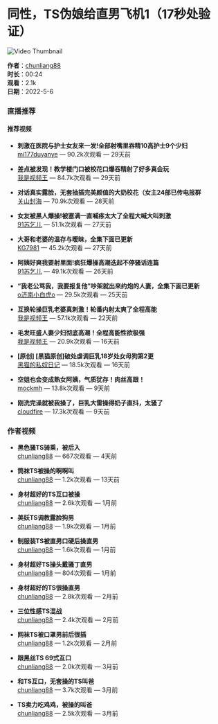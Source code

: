 # 同性，TS伪娘给直男飞机1（17秒处验证）

![Video Thumbnail](https://img.ml0987.com/thumb/636790.webp)

**作者**：[chunliang88](user.htm?author=chunliang88)  
**时长**：00:24  
**观看**：2.1k  
**日期**：2022-5-6  

### 直播推荐
#### 推荐视频
- **刺激在医院与护士女友来一发!全部射嘴里吞精10高护士9个少妇**   
  [mi177duyanye](user.htm?author=mi177duyanye) — 90.2k次观看 — 29天前 

- **差点被发现！教学楼门口被校花口爆吞精射了好多真会玩**   
  [我是视频王](user.htm?author=%E6%88%91%E6%98%AF%E8%A7%86%E9%A2%91%E7%8E%8B) — 84.7k次观看 — 29天前 

- **对话真实露脸，无套抽插完美颜值的大奶校花（女主24部已传电报群**   
  [关山封海](user.htm?author=%E5%85%B3%E5%B1%B1%E5%B0%81%E6%B5%B7) — 70.9k次观看 — 28天前 

- **女友被黑人爆操!被塞满一直喊疼太大了全程大喊大叫刺激**   
  [91苏乞儿](user.htm?author=91%E8%8B%8F%E4%B9%9E%E5%84%BF) — 51.1k次观看 — 27天前 

- **大哥和老婆的温存与暧昧，全集下面已更新**   
  [KG7981](user.htm?author=KG7981) — 45.2k次观看 — 27天前 

- **阿姨好爽我要射里面!疯狂爆操高潮迭起不停骚话连篇**   
  [91苏乞儿](user.htm?author=91%E8%8B%8F%E4%B9%9E%E5%84%BF) — 49.1k次观看 — 26天前 

- **“我老公骂我，我要报复他”吵架就出来约炮的人妻，全集下面已更新**   
  [o济南小白虎o](user.htm?author=o%E6%B5%8E%E5%8D%97%E5%B0%8F%E7%99%BD%E8%99%8Eo) — 29.5k次观看 — 25天前 

- **互换轮操巨乳老婆真刺激！轮番内射太爽了全程高能**   
  [我是视频王](user.htm?author=%E6%88%91%E6%98%AF%E8%A7%86%E9%A2%91%E7%8E%8B) — 57.1k次观看 — 22天前 

- **毛发旺盛人妻少妇彻底高潮！全程高能性欲极强**   
  [我是视频王](user.htm?author=%E6%88%91%E6%98%AF%E8%A7%86%E9%A2%91%E7%8E%8B) — 20.9k次观看 — 16天前 

- **\[原创\] \[黑猫原创\]破处虐调巨乳18岁处女母狗第2更**   
  [黑猫的私奴日记](user.htm?author=%E9%BB%91%E7%8C%AB%E7%9A%84%E7%A7%81%E5%A5%B4%E6%97%A5%E8%AE%B0) — 18.5k次观看 — 16天前 

- **空姐也会变成熟女阿姨，气质犹存！肉丝高跟！**  
  [mockmh](user.htm?author=mockmh) — 13.8k次观看 — 9天前 

- **刚洗完澡就被我操了，巨乳大雷操得奶子直抖，太骚了**  
  [cloudfire](user.htm?author=cloudfire) — 17.3k次观看 — 9天前 

### 作者视频
- **黑色骚TS骑乘，被后入**  
  [chunliang88](user.htm?author=chunliang88) — 667次观看 — 4天前 

- **筒袜TS被操的啊啊叫**  
  [chunliang88](user.htm?author=chunliang88) — 1.2k次观看 — 13天前 

- **身材超好的TS互口被操**  
  [chunliang88](user.htm?author=chunliang88) — 2.6k次观看 — 1月前 

- **美妖TS调教露脸狗男**  
  [chunliang88](user.htm?author=chunliang88) — 1.9k次观看 — 1月前 

- **制服装TS被直男口硬后操直男**  
  [chunliang88](user.htm?author=chunliang88) — 1.6k次观看 — 1月前 

- **身材超好TS操头戴骚丁直男**  
  [chunliang88](user.htm?author=chunliang88) — 804次观看 — 1月前 

- **身材超好的TS很操直男**  
  [chunliang88](user.htm?author=chunliang88) — 2.8k次观看 — 2月前 

- **三位性感TS混战**  
  [chunliang88](user.htm?author=chunliang88) — 2.4k次观看 — 2月前 

- **网袜TS被口罩男前后很插**  
  [chunliang88](user.htm?author=chunliang88) — 1.2k次观看 — 2月前 

- **跟黑丝TS 69式互口**  
  [chunliang88](user.htm?author=chunliang88) — 2.0k次观看 — 3月前 

- **和TS互口，无套操的TS叫爸**  
  [chunliang88](user.htm?author=chunliang88) — 3.7k次观看 — 3月前 

- **TS卖力吃鸡鸡，被操的叫爸**  
  [chunliang88](user.htm?author=chunliang88) — 2.5k次观看 — 3月前
